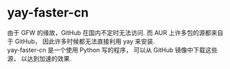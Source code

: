 # yay-faster-cn
由于 GFW 的缘故，GitHub 在国内不定时无法访问. 而 AUR 上许多包的源都来自于 GitHub， 因此许多时候都无法直接利用 yay 来安装.  
yay-faster-cn 是一个使用 Python 写的程序， 可以从 GitHub 镜像中下载这些源， 以达到加速的效果.  